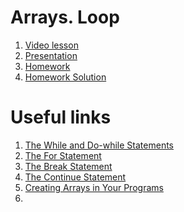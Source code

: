 # Arrays. Loop

1. [Video lesson]()
2. [Presentation](lesson02.pptx)
3. [Homework](https://classroom.github.com/a/BkfotIXS)
4. [Homework Solution]()

# Useful links

1. [The While and Do-while Statements](https://dev.java/learn/control-flow-statements/#anchor_3)
2. [The For Statement](https://dev.java/learn/control-flow-statements/#anchor_4)
3. [The Break Statement](https://dev.java/learn/control-flow-statements/#anchor_5)
4. [The Continue Statement](https://dev.java/learn/control-flow-statements/#anchor_6)
5. [Creating Arrays in Your Programs](https://dev.java/learn/creating-arrays-in-your-programs/)
6. []()